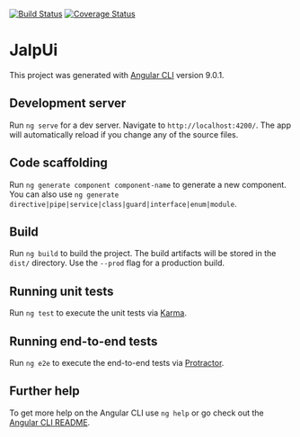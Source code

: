 
[![Build Status](https://github.com/tscz/jalp-ui/workflows/Build%20Application/badge.svg)](https://github.com/tscz/jalp-ui/actions?query=workflow%3A%22Build+Application%22)
[![Coverage Status](https://coveralls.io/repos/github/tscz/jalp-ui/badge.svg?branch=master)](https://coveralls.io/github/tscz/jalp-ui?branch=master)

# JalpUi

This project was generated with [Angular CLI](https://github.com/angular/angular-cli) version 9.0.1.

## Development server

Run `ng serve` for a dev server. Navigate to `http://localhost:4200/`. The app will automatically reload if you change any of the source files.

## Code scaffolding

Run `ng generate component component-name` to generate a new component. You can also use `ng generate directive|pipe|service|class|guard|interface|enum|module`.

## Build

Run `ng build` to build the project. The build artifacts will be stored in the `dist/` directory. Use the `--prod` flag for a production build.

## Running unit tests

Run `ng test` to execute the unit tests via [Karma](https://karma-runner.github.io).

## Running end-to-end tests

Run `ng e2e` to execute the end-to-end tests via [Protractor](http://www.protractortest.org/).

## Further help

To get more help on the Angular CLI use `ng help` or go check out the [Angular CLI README](https://github.com/angular/angular-cli/blob/master/README.md).
